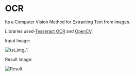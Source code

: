# OCR
Its a Computer Vision Method for Extracting Text from Images.


Libraries used-<a href="https://github.com/tesseract-ocr/tesseract">Tesseract OCR</a> and <a href="https://github.com/opencv/opencv">OpenCV</a>.


Input Image:

![tst_img_1](https://user-images.githubusercontent.com/95025371/146375328-19d77473-df85-41ff-98a5-fcee759d5219.png)

Result Image:

![Result](https://user-images.githubusercontent.com/95025371/146374392-577cfb6b-1756-41aa-a423-a5472b38a553.png)
